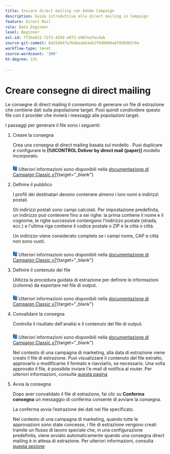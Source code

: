 ```yaml
---
title: Inviare direct mailing con Adobe Campaign
description: Guida introduttiva alla direct mailing in Campaign
feature: Direct Mail
role: Data Engineer
level: Beginner
exl-id: ff2be012-72f3-428d-a973-196fea7ec4ab
source-git-commit: 0a55d947a7646aab64ab2f9d0d09a6f930db576e
workflow-type: tm+mt
source-wordcount: '399'
ht-degree: 13%

---
```


# Creare consegne di direct mailing

Le consegne di direct mailing ti consentono di generare un file di estrazione che contiene dati sulla popolazione target. Puoi quindi condividere questo file con il provider che invierà i messaggi alle popolazioni target.

I passaggi per generare il file sono i seguenti:

1. Creare la consegna

   Crea una consegna di direct mailing basata sul modello . Puoi duplicare e configurare le **[!UICONTROL Deliver by direct mail (paper)]** modello incorporato.

   ![](../assets/do-not-localize/book.png) Ulteriori informazioni sono disponibili nella [documentazione di Campaign Classic v7](https://experienceleague.adobe.com/docs/campaign-classic/using/sending-messages/sending-direct-mail/creating-a-direct-mail-delivery.html){target="_blank"}

1. Definire il pubblico

   I profili dei destinatari devono contenere almeno i loro nomi e indirizzi postali.

   Gli indirizzi postali sono campi calcolati. Per impostazione predefinita, un indirizzo può contenere fino a sei righe: la prima contiene il nome e il cognome, le righe successive contengono l&#39;indirizzo postale (strada, ecc.) e l&#39;ultima riga contiene il codice postale o ZIP e la città o città.

   Un indirizzo viene considerato completo se i campi nome, CAP e città non sono vuoti.

   ![](../assets/do-not-localize/book.png) Ulteriori informazioni sono disponibili nella [documentazione di Campaign Classic v7](https://experienceleague.adobe.com/docs/campaign-classic/using/sending-messages/key-steps-when-creating-a-delivery/steps-defining-the-target-population.html){target="_blank"}

1. Definire il contenuto del file

   Utilizza la procedura guidata di estrazione per definire le informazioni (colonne) da esportare nel file di output.

   ![](../assets/do-not-localize/book.png) Ulteriori informazioni sono disponibili nella [documentazione di Campaign Classic v7](https://experienceleague.adobe.com/docs/campaign-classic/using/sending-messages/sending-direct-mail/defining-the-direct-mail-content.html){target="_blank"}

1. Convalidare la consegna

   Controlla il risultato dell&#39;analisi e il contenuto del file di output.

   ![](../assets/do-not-localize/book.png) Ulteriori informazioni sono disponibili nella [documentazione di Campaign Classic v7](https://experienceleague.adobe.com/docs/campaign-classic/using/sending-messages/sending-direct-mail/validating.html){target="_blank"}

   Nel contesto di una campagna di marketing, alla data di estrazione viene creato il file di estrazione. Puoi visualizzare il contenuto del file estratto, approvarlo o modificarne il formato e riavviarlo, se necessario. Una volta approvato il file, è possibile inviare l&#39;e-mail di notifica al router. Per ulteriori informazioni, consulta [questa pagina](https://experienceleague.adobe.com/docs/campaign/automation/campaign-orchestration/marketing-campaign-approval.html)

1. Avvia la consegna

   Dopo aver convalidato il file di estrazione, fai clic su **Conferma consegna** un messaggio di conferma consente di avviare la consegna.

   La conferma avvia l’estrazione dei dati nel file specificato.

   Nel contesto di una campagna di marketing, quando tutte le approvazioni sono state concesse, i file di estrazione vengono creati tramite un flusso di lavoro speciale che, in una configurazione predefinita, viene avviato automaticamente quando una consegna direct mailing è in attesa di estrazione. Per ulteriori informazioni, consulta [questa sezione](https://experienceleague.adobe.com/docs/campaign/automation/campaign-orchestration/marketing-campaign-deliveries.html?lang=it)
